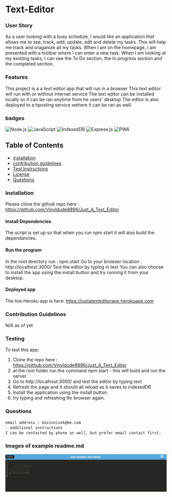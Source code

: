 # Text-Editor


### User Story

As a user looking with a busy schedule, I would like an application that allows me to see, track, add, update, edit and delete my tasks. This will help me track and oraganize all my tasks. When I am on the homepage, I am presented with a toolbar where I can enter a new task. When I am looking at my existing tasks, I can see the To Do section, the In progress section and the completed section.
### Features
This project is a a text editor app that will run in a browser
This text editor will run with or without internet service
The text editor can be installed locally so it can be ran anytime from he users' desktop
The editor is also deployed to a hposting service wehere it can be ran as well.


### badges
![Node.js](https://img.shields.io/badge/Nodejs-License-blue)
![JavaScript](https://img.shields.io/badge/JavaScript-License-yellowgreen)
![IndexedDB](https://img.shields.io/badge/IndexedDB-License-lightgrey)
![Express.js](https://img.shields.io/badge/Express.js-License-lightblue)
![PWA](https://img.shields.io/badge/PAW-License-yellowgreen)

## Table of Contents

- [installation](#installation)
- [contribution guidelines](#contribution)
- [Test Instructions](#testing)
- [License](#license)
- [Questions](#questions)

### Installation
Please clone the github repo here :
https://github.com/Vinyldude8896/Just_A_Text_Editor

#### Install Dependencies
The script is set up so that when you run npm start it will also build the dependancies.

#### Run the program
In the root directory run : npm start
Go to your browser location : http://localhost:3000/
Test the editor by typing in text
You can also choose to install the app using the install button and try running it from your desktop.

#### Deployed app
The live Heroku app is here:
https://justatexteditorapp.herokuapp.com


### Contribution Guidelines
N/A as of yet
### Testing
To test this app:
1. Clone the repo here : https://github.com/Vinyldude8896/Just_A_Text_Editor
2. at the root folder run the command npm start - this will build and run the server.
3. Go to http://localhost:3000/ and test the editor by typing text
4. Refresh the page and it should all reload as it saves to indexedDB
5. Install the application using the install button.
5. try typing and refreshing thr browser again.

### Questions
    email address : kevinnivek@me.com
    - additional instructions 
    I can be contacted by phone as well, but prefer email contact first.

### Images of example readme.md

<img src="./client/src/images/Just_A_Text_Editor.jpg" alt="Getting started">

